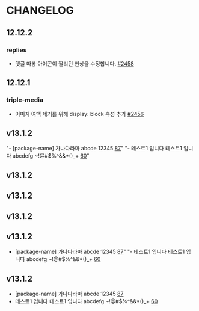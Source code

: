 # CHANGELOG

## 12.12.2

### replies

- 댓글 따봉 아이콘이 짤리던 현상을 수정합니다. [#2458](https://github.com/titicacadev/triple-frontend/pull/2458)

## 12.12.1

### triple-media

- 이미지 여백 제거를 위해 display: block 속성 추가 [#2456](https://github.com/titicacadev/triple-frontend/pull/2456)

## v13.1.2

"- [package-name] 가나다라마 abcde 12345 [87](https://api.github.com/repos/jaehyeon48/github-actions-test/issues/87)"
"- 테스트1 입니다 테스트1 입니다 abcdefg ~!@#$%^&&*()_+ [60](https://api.github.com/repos/jaehyeon48/github-actions-test/issues/60)"

## v13.1.2


## v13.1.2


## v13.1.2


## v13.1.2

- [package-name] 가나다라마 abcde 12345 [87](https://api.github.com/repos/jaehyeon48/github-actions-test/issues/87)" "- 테스트1 입니다 테스트1 입니다 abcdefg ~!@#$%^&&*()_+ [60](https://api.github.com/repos/jaehyeon48/github-actions-test/issues/60)


## v13.1.2

- [package-name] 가나다라마 abcde 12345 [87](https://api.github.com/repos/jaehyeon48/github-actions-test/issues/87)
- 테스트1 입니다 테스트1 입니다 abcdefg ~!@#$%^&&*()_+ [60](https://api.github.com/repos/jaehyeon48/github-actions-test/issues/60)
